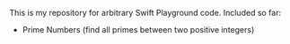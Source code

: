 This is my repository for arbitrary Swift Playground code. Included so far:

* Prime Numbers (find all primes between two positive integers)